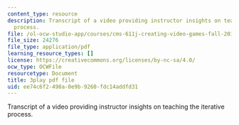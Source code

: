 ```yaml
---
content_type: resource
description: Transcript of a video providing instructor insights on teaching the iterative
  process.
file: /ol-ocw-studio-app/courses/cms-611j-creating-video-games-fall-2014/ee74c6f2498a0e9b9260fdc14addfd31_B3_z1qTD2ZE.pdf
file_size: 24276
file_type: application/pdf
learning_resource_types: []
license: https://creativecommons.org/licenses/by-nc-sa/4.0/
ocw_type: OCWFile
resourcetype: Document
title: 3play pdf file
uid: ee74c6f2-498a-0e9b-9260-fdc14addfd31
---
```

Transcript of a video providing instructor insights on teaching the iterative process.